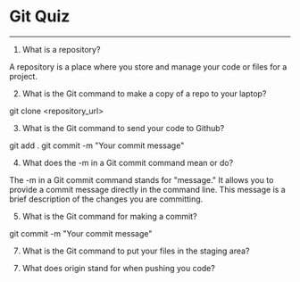 # Git Quiz


---

1. What is a repository?

A repository is a place where you store and manage your code or files for a project. 

2. What is the Git command to make a copy of a repo to your laptop?

git clone <repository_url>


3. What is the Git command to send your code to Github?

git add .
git commit -m "Your commit message"


4. What does the -m in a Git commit command mean or do?

The -m in a Git commit command stands for "message." It allows you to provide a commit message directly in the command line. This message is a brief description of the changes you are committing.

5. What is the Git command for making a commit?

 git commit -m "Your commit message"


7. What is the Git command to put your files in the staging area?

<!-- Write your answer here -->

7. What does origin stand for when pushing you code?

<!-- Write your answer here -->
